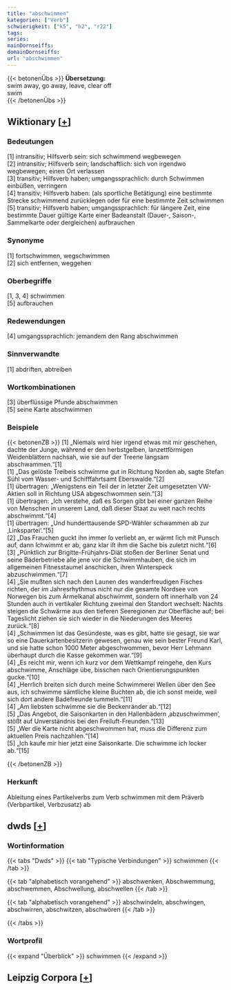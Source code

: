 ```yaml
---
title: "abschwimmen"
kategorien: ["Verb"]
schwierigkeit: ["k5", "h2", "r22"]
tags:
series:
mainDornseiffs:
domainDornseiffs:
url: "abschwimmen"
---
```


{{< betonenÜbs >}}
**Übersetzung:**  
swim away, go away, leave, clear off  
swim  
{{< /betonenÜbs >}}

## Wiktionary [[+](https://de.wiktionary.org/wiki/abschwimmen)]

### Bedeutungen
[1] intransitiv; Hilfsverb sein: sich schwimmend wegbewegen  
[2] intransitiv; Hilfsverb sein; landschaftlich: sich von irgendwo wegbewegen; einen Ort verlassen  
[3] transitiv; Hilfsverb haben; umgangssprachlich: durch Schwimmen einbüßen, verringern  
[4] transitiv; Hilfsverb haben: (als sportliche Betätigung) eine bestimmte Strecke schwimmend zurücklegen oder für eine bestimmte Zeit schwimmen  
[5] transitiv; Hilfsverb haben; umgangssprachlich: für längere Zeit, eine bestimmte Dauer gültige Karte einer Badeanstalt (Dauer-, Saison-, Sammelkarte oder dergleichen) aufbrauchen  

### Synonyme
[1] fortschwimmen, wegschwimmen  
[2] sich entfernen, weggehen  

### Oberbegriffe
[1, 3, 4] schwimmen  
[5] aufbrauchen  

### Redewendungen
[4] umgangssprachlich: jemandem den Rang abschwimmen  

### Sinnverwandte
[1] abdriften, abtreiben  

### Wortkombinationen
[3] überflüssige Pfunde abschwimmen  
[5] seine Karte abschwimmen  

### Beispiele
{{< betonenZB >}}
[1] „Niemals wird hier irgend etwas mit mir geschehen, dachte der Junge, während er den herbstgelben, lanzettförmigen Weidenblättern nachsah, wie sie auf der Treene langsam abschwammen.“[1]  
[1] „Das gelöste Treibeis schwimme gut in Richtung Norden ab, sagte Stefan Sühl vom Wasser- und Schifffahrtsamt Eberswalde.“[2]  
[1] übertragen: „Wenigstens ein Teil der in letzter Zeit umgesetzten VW-Aktien soll in Richtung USA abgeschwommen sein.“[3]  
[1] übertragen: „Ich verstehe, daß es Sorgen gibt bei einer ganzen Reihe von Menschen in unserem Land, daß dieser Staat zu weit nach rechts abschwimmt.“[4]  
[1] übertragen: „Und hunderttausende SPD-Wähler schwammen ab zur ‚Linkspartei‘.“[5]  
[2] „Das Frauchen guckt ihn immer ſo verliebt an, er wärmt ſich mit Punsch auf, dann ſchwimmt er ab, ganz klar iſt ihm die Sache bis zuletzt nicht.“[6]  
[3] „Pünktlich zur Brigitte-Frühjahrs-Diät stoßen der Berliner Senat und seine Bäderbetriebe alle jene vor die Schwimmhauben, die sich im allgemeinen Fitnesstaumel anschicken, ihren Winterspeck abzuschwimmen.“[7]  
[4] „Sie mußten sich nach den Launen des wanderfreudigen Fisches richten, der im Jahresrhythmus nicht nur die gesamte Nordsee von Norwegen bis zum Ärmelkanal abschwimmt, sondern oft innerhalb von 24 Stunden auch in vertikaler Richtung zweimal den Standort wechselt: Nachts steigen die Schwärme aus den tieferen Seeregionen zur Oberfläche auf; bei Tageslicht ziehen sie sich wieder in die Niederungen des Meeres zurück.“[8]  
[4] „Schwimmen ist das Gesündeste, was es gibt, hatte sie gesagt, sie war so eine Dauerkartenbesitzerin gewesen, genau wie sein bester Freund Karl, und sie hatte schon 1000 Meter abgeschwommen, bevor Herr Lehmann überhaupt durch die Kasse gekommen war.“[9]  
[4] „Es reicht mir, wenn ich kurz vor dem Wettkampf reingehe, den Kurs abschwimme, Anschläge übe, bisschen nach Orientierungspunkten gucke.“[10]  
[4] „Herrlich breiten sich durch meine Schwimmerei Wellen über den See aus, ich schwimme sämtliche kleine Buchten ab, die ich sonst meide, weil sich dort andere Badefreunde tummeln.“[11]  
[4] „Am liebsten schwimme sie die Beckenränder ab.“[12]  
[5] „Das Angebot, die Saisonkarten in den Hallenbädern ‚abzuschwimmen‘, stößt auf Unverständnis bei den Freiluft-Freunden.“[13]  
[5] „Wer die Karte nicht abgeschwommen hat, muss die Differenz zum aktuellen Preis nachzahlen.“[14]  
[5] „Ich kaufe mir hier jetzt eine Saisonkarte. Die schwimme ich locker ab.“[15]  

{{< /betonenZB >}}
### Herkunft
Ableitung eines Partikelverbs zum Verb schwimmen mit dem Präverb (Verbpartikel, Verbzusatz) ab  



## dwds [[+](https://www.dwds.de/wb/abschwimmen)]

### Wortinformation
{{< tabs "Dwds" >}}
{{< tab "Typische Verbindungen" >}}
schwimmen
{{< /tab >}}

{{< tab "alphabetisch vorangehend" >}}
abschwenken, Abschwemmung, abschwemmen, Abschwellung, abschwellen
{{< /tab >}}

{{< tab "alphabetisch vorangehend" >}}
abschwindeln, abschwingen, abschwirren, abschwitzen, abschwören
{{< /tab >}}

{{< /tabs >}}

### Wortprofil
{{< expand "Überblick" >}} schwimmen {{< /expand >}}

## Leipzig Corpora [[+](https://corpora.uni-leipzig.de/en/res?word=abschwimmen&corpusId=deu_newscrawl-public_2018)]


